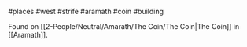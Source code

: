 #places #west #strife  #aramath #coin #building 

Found on [[2-People/Neutral/Amarath/The Coin/The Coin|The Coin]] in [[Aramath]].